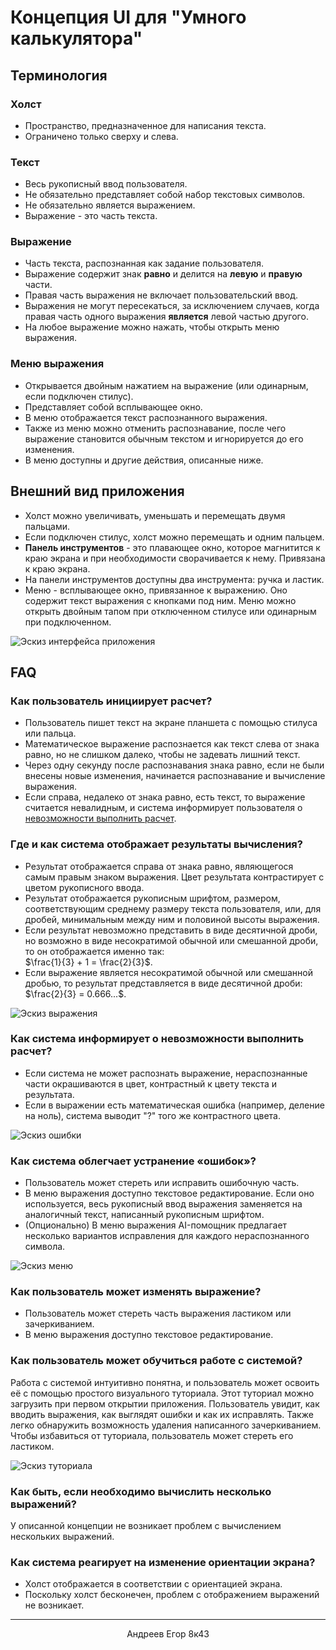 # Концепция UI для "Умного калькулятора"

## Терминология
### Холст
* Пространство, предназначенное для написания текста.
* Ограничено только сверху и слева.

### Текст
* Весь рукописный ввод пользователя.
* Не обязательно представляет собой набор текстовых символов.
* Не обязательно является выражением.
* Выражение - это часть текста.

### Выражение
* Часть текста, распознанная как задание пользователя.
* Выражение содержит знак **равно** и делится на **левую** и **правую** части.
* Правая часть выражения не включает пользовательский ввод.
* Выражения не могут пересекаться, за исключением случаев, когда правая часть одного выражения **является** левой частью другого.
* На любое выражение можно нажать, чтобы открыть меню выражения.

### Меню выражения
* Открывается двойным нажатием на выражение (или одинарным, если подключен стилус).
* Представляет собой всплывающее окно.
* В меню отображается текст распознанного выражения.
* Также из меню можно отменить распознавание, после чего выражение становится обычным текстом и игнорируется до его изменения.
* В меню доступны и другие действия, описанные ниже.

## Внешний вид приложения
* Холст можно увеличивать, уменьшать и перемещать двумя пальцами.
* Если подключен стилус, холст можно перемещать и одним пальцем.
* **Панель инструментов** - это плавающее окно, которое магнитится к краю экрана и при необходимости сворачивается к нему. Привязана к краю экрана.
* На панели инструментов доступны два инструмента: ручка и ластик.
* Меню - всплывающее окно, привязанное к выражению. Оно содержит текст выражения с кнопками под ним. Меню можно открыть двойным тапом при отключенном стилусе или одинарным при подключенном.

![Эскиз интерфейса приложения](img/app.jpg)

## FAQ

### Как пользователь инициирует расчет?
* Пользователь пишет текст на экране планшета с помощью стилуса или пальца.
* Математическое выражение распознается как текст слева от знака равно, но не слишком далеко, чтобы не задевать лишний текст.
* Через одну секунду после распознавания знака равно, если не были внесены новые изменения, начинается распознавание и вычисление выражения.
* Если справа, недалеко от знака равно, есть текст, то выражение считается невалидным, и система информирует пользователя о [невозможности выполнить расчет](#как-система-информирует-о-невозможности-выполнить-расчет).

### Где и как система отображает результаты вычисления?
* Результат отображается справа от знака равно, являющегося самым правым знаком выражения. Цвет результата контрастирует с цветом рукописного ввода.
* Результат отображается рукописным шрифтом, размером, соответствующим среднему размеру текста пользователя, или, для дробей, минимальным между ним и половиной высоты выражения.
* Если результат невозможно представить в виде десятичной дроби, но возможно в виде несократимой обычной или смешанной дроби, то он отображается именно так:  
  $\frac{1}{3} + 1 = \frac{2}{3}$.
* Если выражение является несократимой обычной или смешанной дробью, то результат представляется в виде десятичной дроби:  
  $\frac{2}{3} = 0.666...$.

![Эскиз выражения](img/ans.jpg)

### Как система информирует о невозможности выполнить расчет?
* Если система не может распознать выражение, нераспознанные части окрашиваются в цвет, контрастный к цвету текста и результата.
* Если в выражении есть математическая ошибка (например, деление на ноль), система выводит "?" того же контрастного цвета.

![Эскиз ошибки](img/ans.jpg)

### Как система облегчает устранение «ошибок»?
* Пользователь может стереть или исправить ошибочную часть.
* В меню выражения доступно текстовое редактирование. Если оно используется, весь рукописный ввод выражения заменяется на аналогичный текст, написанный рукописным шрифтом.
* (Опционально) В меню выражения AI-помощник предлагает несколько вариантов исправления для каждого нераспознанного символа.

![Эскиз меню](img/menu.jpg)

### Как пользователь может изменять выражение?
* Пользователь может стереть часть выражения ластиком или зачеркиванием.
* В меню выражения доступно текстовое редактирование.

### Как пользователь может обучиться работе с системой?
Работа с системой интуитивно понятна, и пользователь может освоить её с помощью простого визуального туториала. Этот туториал можно загрузить при первом открытии приложения. Пользователь увидит, как вводить выражения, как выглядят ошибки и как их исправлять. Также легко обнаружить возможность удаления написанного зачеркиванием. Чтобы избавиться от туториала, пользователь может стереть его ластиком.

![Эскиз туториала](img/tutorial.jpg)

### Как быть, если необходимо вычислить несколько выражений?
У описанной концепции не возникает проблем с вычислением нескольких выражений.

### Как система реагирует на изменение ориентации экрана?
* Холст отображается в соответствии с ориентацией экрана.
* Поскольку холст бесконечен, проблем с отображением выражений не возникает.

---
<center>Андреев Егор 8к43</center>